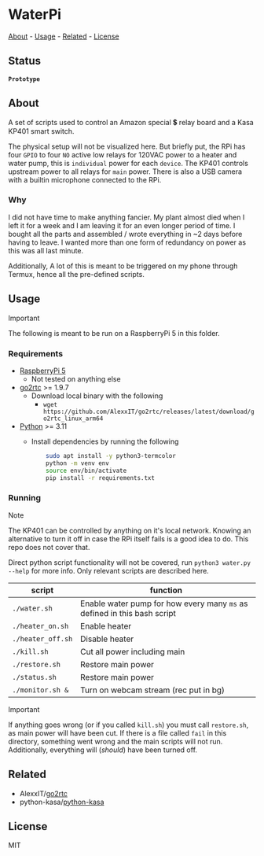 <!-- PROJECT: WaterPi -->
<!-- TITLE: WaterPi -->
<!-- KEYWORDS: Controller, Raspberry Pi -->
<!-- LANGUAGES: Python, Bash -->

# WaterPi

[About](#about) - [Usage](#usage) - [Related](#related) - [License](#license)

## Status
<!-- STATUS -->
**`Prototype`**

## About
<!-- DESCRIPTION START -->
A set of scripts used to control an Amazon special 💲 relay board and a Kasa KP401 smart switch.
<!-- DESCRIPTION END -->

The physical setup will not be visualized here. But briefly put, the RPi has four `GPIO` to four `NO` active low relays for 120VAC power to a heater and water pump, this is `individual` power for each `device`. The KP401 controls upstream power to all relays for `main` power. There is also a USB camera with a builtin microphone connected to the RPi.

### Why

I did not have time to make anything fancier. My plant almost died when I left it for a week and I am leaving it for an even longer period of time. I bought all the parts and assembled / wrote everything in ~2 days before having to leave. I wanted more than one form of redundancy on power as this was all last minute.

Additionally, A lot of this is meant to be triggered on my phone through Termux, hence all the pre-defined scripts.

## Usage

> [!IMPORTANT]
> The following is meant to be run on a RaspberryPi 5 in this folder.

### Requirements

- [RaspberryPi 5](https://www.raspberrypi.com/products/raspberry-pi-5/)
  - Not tested on anything else
- [go2rtc](https://github.com/AlexxIT/go2rtc) >= 1.9.7
  - Download local binary with the following
    - `wget https://github.com/AlexxIT/go2rtc/releases/latest/download/go2rtc_linux_arm64`
- [Python](https://www.python.org/) >= 3.11
  - Install dependencies by running the following

    ```sh
        sudo apt install -y python3-termcolor
        python -m venv env
        source env/bin/activate
        pip install -r requirements.txt
    ```

### Running

> [!NOTE]
> The KP401 can be controlled by anything on it's local network. Knowing an alternative to turn it off in case the RPi itself fails is a good idea to do. This repo does not cover that.

Direct python script functionality will not be covered, run `python3 water.py --help` for more info. Only relevant scripts are described here.

|script|function|
|------|--------|
| `./water.sh` | Enable water pump for how every many `ms` as defined in this bash script |
| `./heater_on.sh` | Enable heater |
| `./heater_off.sh` | Disable heater |
| `./kill.sh` | Cut all power including main |
| `./restore.sh` | Restore main power |
| `./status.sh` | Restore main power |
| `./monitor.sh &` | Turn on webcam stream (rec put in bg) |

> [!IMPORTANT]
> If anything goes wrong (or if you called `kill.sh`) you must call `restore.sh`, as main power will have been cut. If there is a file called `fail` in this directory, something went wrong and the main scripts will not run. Additionally, everything will (*should*) have been turned off.

## Related

- AlexxIT/[go2rtc](https://github.com/AlexxIT/go2rtc)
- python-kasa/[python-kasa](https://github.com/python-kasa/python-kasa)

## License

MIT

